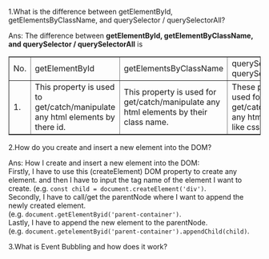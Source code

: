 1.What is the difference between getElementById, getElementsByClassName, and querySelector / querySelectorAll?

Ans: The difference between **getElementById, getElementByClassName, and querySelector / querySelectorAll** is 
<table border=1 width="100%" >
  <tr>
    <td>No.</td>
    <td>getElementById</td>
    <td>getElementsByClassName</td>
    <td>querySelector / querySelectorAll</td>
  </tr>
  <td>1.</td>
  <td>This property is used to get/catch/manipulate any html elements by there id.</td>
  <td>This property is used for get/catch/manipulate any html elements by their class name.</td>
  <td>These properties are used for get/catch/manipulate any html elements as like css.</td>
</table>

2.How do you create and insert a new element into the DOM?

Ans:
How I create and insert a new element into the DOM:
<br>
Firstly, I have to use this (createElement) DOM property to create any element. and then I have to input the tag name of the element I want to create.
(e.g.  `const child = document.createElement('div')`.
<br>
Secondly, I have to call/get the parentNode where I want to append the newly created element.
<br>
(e.g. `document.getElementByid('parent-container')`.
<br>
Lastly, I have to append the new element to the parentNode.
<br>
(e.g.  `document.getelementByid('parent-container').appendChild(child)`.

3.What is Event Bubbling and how does it work?

